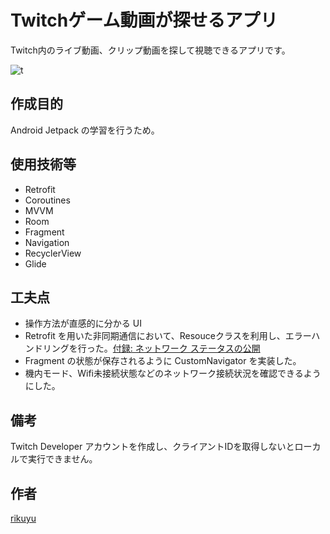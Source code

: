 # Twitchゲーム動画が探せるアプリ
Twitch内のライブ動画、クリップ動画を探して視聴できるアプリです。

![t](https://user-images.githubusercontent.com/51118613/122635370-765d9280-d11e-11eb-9895-0f89c010d259.JPG)


## 作成目的
Android Jetpack の学習を行うため。

## 使用技術等
- Retrofit
- Coroutines
- MVVM
- Room
- Fragment
- Navigation
- RecyclerView
- Glide

## 工夫点
- 操作方法が直感的に分かる UI
- Retrofit を用いた非同期通信において、Resouceクラスを利用し、エラーハンドリングを行った。[付録: ネットワーク ステータスの公開](https://developer.android.com/jetpack/guide?hl=ja)
- Fragment の状態が保存されるように CustomNavigator を実装した。
- 機内モード、Wifi未接続状態などのネットワーク接続状況を確認できるようにした。

## 備考
Twitch Developer アカウントを作成し、クライアントIDを取得しないとローカルで実行できません。

## 作者
[rikuyu](https://github.com/rikuyu)
